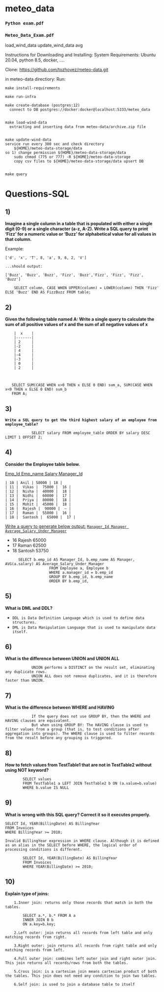 # meteo_data
### ```Python exam.pdf```
### ```Meteo_Data_Exam.pdf```

  load_wind_data  update_wind_data avg

  Instructions for Downloading and Installing:
  System Requirements:
    Ubuntu 20.04, python 8.5, docker, ....

  Clone:
    https://github.com/tozhovez/meteo-data.git

  in meteo-data directiory:
  Run:

    make install-requirements

    make run-infra

    make create-database (postgres:12)
      connect to DB postgres://docker:docker@localhost:5333/meteo_data


    make load-wind-data
      extracting and inserting data from meteo-data/archive.zip file


    make update-wind-data
    service run every 300 sec and check directory
        ${HOME}/meteo-data-storage/data
    so 1) change permission ${HOME}/meteo-data-storage/data
        sudo chmod (775 or 777) -R ${HOME}/meteo-data-storage
        copy csv files to ${HOME}/meteo-data-storage/data upsert DB


    make query

    
# Questions-SQL

##  1)

 **Imagine a single column in a table that is populated with either a single digit (0-9) or a single character (a-z, A-Z). 
   Write a SQL query to print ‘Fizz’ for a numeric value or ‘Buzz’ for
alphabetical value for all values in that column.**


Example:

`['d', 'x', 'T', 8, 'a', 9, 6, 2, 'V']`

`...should output:`

`['Buzz', 'Buzz', 'Buzz', 'Fizz', 'Buzz','Fizz', 'Fizz', 'Fizz', 'Buzz']`


        SELECT column, CASE WHEN UPPER(column) = LOWER(column) THEN 'Fizz' ELSE 'Buzz' END AS FizzBuzz FROM table;      


## 2) 


**Given the following table named A:
Write a single query to calculate the sum of all positive values of x and the sum of all negative
values of x**

        |  x    |
        |-------|
        | 2     |
        |-2     |
        | 4     |
        |-4     |
        |-3     |
        | 0     |
        | 2     |
    


       SELECT SUM(CASE WHEN x>0 THEN x ELSE 0 END) sum_a, SUM(CASE WHEN x<0 THEN x ELSE 0 END) sum_b
       FROM A;

## 3)


**`Write a SQL query to get the third highest salary of an employee from employee_table?`**


    
                SELECT salary FROM employee_table ORDER BY salary DESC LIMIT 1 OFFSET 2;





## 4)



**Consider the Employee table below.**


<u>Emp_Id Emp_name Salary Manager_Id</u>
```
| 10 | Anil | 50000 | 18 |
| 11 |  Vikas |  75000 |  16 |
| 12 |  Nisha |  40000 |  18 |
| 13 |  Nidhi |  60000 |  17 |
| 14 |  Priya |  80000 |  18 |
| 15 |  Mohit |  45000 |  18 |
| 16 |  Rajesh |  90000 |  – |
| 17 |  Raman |  55000 |  16 |
| 18 |  Santosh |  65000 |  17 |
```

<u> Write a query to generate below output:</u>
<u>`Manager_Id Manager Average_Salary_Under_Manager`</u>

- 16 Rajesh 65000
- 17 Raman 62500
- 18 Santosh 53750



              
```
      SELECT b.emp_id AS Manager_Id, b.emp_name AS Manager, AVG(a.salary) AS Average_Salary_Under_Manager
                    FROM Employee a, Employee b
                    WHERE a.manager_id = b.emp_id
                    GROUP BY b.emp_id, b.emp_name
                    ORDER BY b.emp_id,

```



## 5)
**What is DML and DDL?**
              
- `DDL is Data Definition Language which is used to define data structures.`
- `DML is Data Manipulation Language that is used to manipulate data itself.`
                
                


## 6)

 **What is the difference between UNION and UNION ALL**

    
                UNION performs a DISTINCT on the result set, eliminating any duplicate rows.
                UNION ALL does not remove duplicates, and it is therefore faster than UNION.



## 7)

**What is the difference between WHERE and HAVING**

> 
                If the query does not use GROUP BY, then the WHERE and HAVING clauses are equivalent.
                But when using GROUP BY: The HAVING clause is used to filter values from a group (that is, to test conditions after aggregation into groups). The WHERE clause is used to filter records from the result before any grouping is triggered.




##  8)
**How to fetch values from TestTable1 that are not in TestTable2 without using NOT keyword?**    

            SELECT values
            FROM TestTable1 a LEFT JOIN TestTable2 b ON (a.value=b.value)
            WHERE b.value IS NULL


## 9)
**What is wrong with this SQL query? Correct it so it executes properly.**


    SELECT Id, YEAR(BillingDate) AS BillingYear
    FROM Invoices
    WHERE BillingYear >= 2010;

    

`Invalid BillingYear expression in WHERE clause. Although it is defined as an alias in the SELECT before WHERE, the logical order of processing conditions is different.`


            SELECT Id, YEAR(BillingDate) AS BillingYear
            FROM Invoices
            WHERE YEAR(BillingDate) >= 2010;

## 10)

**Explain type of joins:**
           
        1.Inner join: returns only those records that match in both the tables.

            SELECT a.*, b.* FROM A a
            INNER JOIN B b
            ON a.key=b.key;

        2.Left outer: join returns all records from left table and only matching records from right.

        3.Right outer: join returns all records from right table and only matching records from left.

        4.Full outer join: combines left outer join and right outer join. This join returns all records/rows from both the tables.

        5.Cross join: is a cartesian join means cartesian product of both the tables. This join does not need any condition to join two tables.

        6.Self join: is used to join a database table to itself

    







